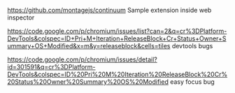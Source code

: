 https://github.com/montagejs/continuum
Sample extension inside web inspector

https://code.google.com/p/chromium/issues/list?can=2&q=cr%3DPlatform-DevTools&colspec=ID+Pri+M+Iteration+ReleaseBlock+Cr+Status+Owner+Summary+OS+Modified&x=m&y=releaseblock&cells=tiles
devtools bugs

https://code.google.com/p/chromium/issues/detail?id=301591&q=cr%3DPlatform-DevTools&colspec=ID%20Pri%20M%20Iteration%20ReleaseBlock%20Cr%20Status%20Owner%20Summary%20OS%20Modified
easy focus bug
